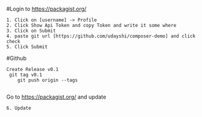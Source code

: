 #Login to https://packagist.org/

```
1. Click on [username] -> Profile
2. Click Show Api Token and copy Token and write it some where
3. Click on Submit
4. paste git url [https://github.com/udayshi/composer-demo] and click check
5. Click Submit
```

#Github
```
Create Release v0.1
 git tag v0.1
    git push origin --tags


```


Go to https://packagist.org/  and update
```
6. Update 
```
